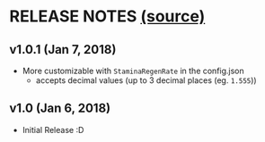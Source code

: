 # RELEASE NOTES [(source)](https://www.nexusmods.com/stardewvalley/mods/3207)

## v1.0.1 (Jan 7, 2018)
- More customizable with ```StaminaRegenRate``` in the config.json
  - accepts decimal values (up to 3 decimal places (eg. ```1.555```))

## v1.0 (Jan 6, 2018)
- Initial Release :D